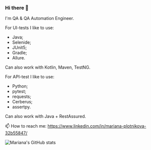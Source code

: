 ### Hi there 👋

I'm QA & QA Automation Engineer. 

For UI-tests I like to use:
- Java;
- Selenide;
- JUnit5;
- Gradle;
- Allure. 

Can also work with Kotlin, Maven, TestNG.

For API-test I like to use:
- Python;
- pytest;
- requests;
- Cerberus;
- assertpy.

Can also work with Java + RestAssured.


📫 How to reach me:
https://www.linkedin.com/in/mariana-plotnikova-32b55847/

<!--
**mifologic/mifologic** is a ✨ _special_ ✨ repository because its `README.md` (this file) appears on your GitHub profile.

Here are some ideas to get you started:

- 🔭 I’m currently working on ...
- 🌱 I’m currently learning ...
- 👯 I’m looking to collaborate on ...
- 🤔 I’m looking for help with ...
- 💬 Ask me about ...
- 📫 How to reach me: ...
- 😄 Pronouns: ...
- ⚡ Fun fact: ...
-->

![Mariana's GitHub stats](https://github-readme-stats.vercel.app/api?username=mifologic&show_icons=true&theme=merko)
